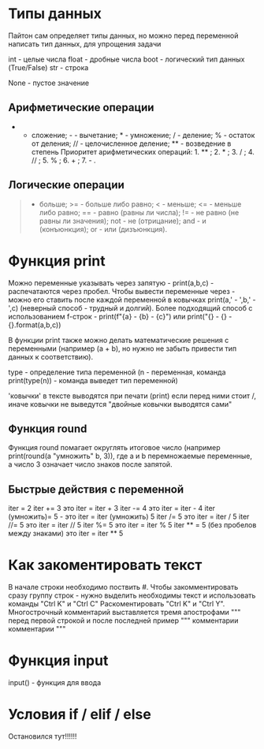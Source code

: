 # Типы данных

Пайтон сам определяет типы данных, но можно перед переменной написать тип данных, для упрощения задачи

int - целые числа 
float - дробные числа
boot - логический тип данных (True/False)
str - строка

None - пустое значение

## Арифметические операции

+ - сложение; - - вычетание; * - умножение; / - деление; % - остаток от деления; // - целочисленное деление; ** - возведение в степень
Приоритет арифметических операций: 1. ** ; 2. * ; 3. / ; 4. // ; 5. % ; 6. + ; 7. - . 

## Логические операции

> - больше; >= - больше либо равно; < - меньше; <= - меньше либо равно; == - равно (равны ли числа); != - не равно (не равны ли значения); not - не (отрицание); and - и (конъюнкция); or - или (дизъюнкция).

# Функция print

Можно переменные указывать через запятую - print(a,b,c) - распечатаются через пробел. Чтобы вывести переменные через - можно его ставить после каждой переменной
в ковычках print(a,' - ',b,' - ',c) (неверный способ - трудный и долгий). Более подходящий способ с использованием f-строк - print(f"{a} - {b} - {c}") или print("{} - {} - {}.format(a,b,c))

В функции print также можно делать математические решения с переменными (например (a + b), но нужно не забыть привести тип данных к соответствию).

type - определение типа переменной (n - переменная, команда print(type(n)) - команда выведет тип переменной)

'ковычки' в тексте выводятся при печати (print) если перед ними стоит /, иначе ковычки не выведутся
"двойные ковычки выводятся сами"

## Функция round

Функция round помагает округлять итоговое число (например print(round(a "умножить" b, 3)), где a и b перемножаемые переменные, а число 3 означает число знаков после запятой.

## Быстрые действия с переменной

iter = 2 
iter += 3 это iter = iter + 3
iter -= 4 это iter = iter - 4
iter (умножить)= 5 - это iter = iter (умножить) 5
iter /= 5 это iter = iter / 5
iter //= 5 это iter = iter // 5
iter %= 5 это iter = iter % 5
iter ** = 5 (без пробелов между знаками) это iter = iter ** 5

# Как закоментировать текст

В начале строки необходимо поствить #. Чтобы закомментировать сразу группу строк - нужно выделить необходимы текст и использовать команды "Ctrl K" и "Ctrl C"
Раскоментировать "Ctrl K" и "Ctrl Y".
Многострочный комментарий выставляется тремя апострофами """ перед первой строкой и после последней
пример 
"""
комментарии
комментарии
"""
# Функция input

input() - функция для ввода

# Условия if / elif / else

Остановился тут!!!!!!
